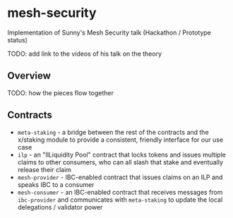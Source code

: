 # mesh-security

Implementation of Sunny's Mesh Security talk (Hackathon / Prototype status)

TODO: add link to the videos of his talk on the theory

## Overview

TODO: how the pieces flow together

## Contracts

* `meta-staking` - a bridge between the rest of the contracts and the x/staking module to
                    provide a consistent, friendly interface for our use case
* `ilp` - an "IlLiquidity Pool" contract that locks tokens and issues multiple claims
            to other consumers, who can all slash that stake and eventually release their claim
* `mesh-provider` - IBC-enabled contract that issues claims on an ILP and speaks IBC to a consumer
* `mesh-consumer` - an IBC-enabled contract that receives messages from `ibc-provider` and
                    communicates with `meta-staking` to update the local delegations / validator power

